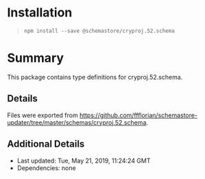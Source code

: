 # Installation
> `npm install --save @schemastore/cryproj.52.schema`

# Summary
This package contains type definitions for cryproj.52.schema.

## Details
Files were exported from https://github.com/ffflorian/schemastore-updater/tree/master/schemas/cryproj.52.schema.

## Additional Details
* Last updated: Tue, May 21, 2019, 11:24:24 GMT
* Dependencies: none
